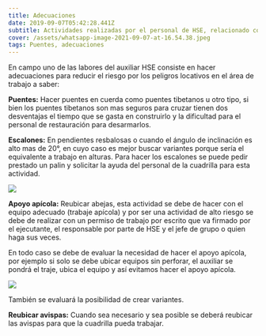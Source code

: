 ```yaml
---
title: Adecuaciones
date: 2019-09-07T05:42:28.441Z
subtitle: Actividades realizadas por el personal de HSE, relacionado con adecuaciones
cover: /assets/whatsapp-image-2021-09-07-at-16.54.38.jpeg
tags: Puentes, adecuaciones
---
```

En campo uno de las labores del auxiliar HSE consiste en hacer adecuaciones para reducir el riesgo por los peligros locativos en el área de trabajo a saber:

**Puentes:** Hacer puentes en cuerda como puentes tibetanos u otro tipo, si bien los puentes tibetanos son mas seguros para cruzar tienen dos desventajas el tiempo que se gasta en construirlo y la dificultad para el personal de restauración para desarmarlos.

**Escalones:** En pendientes resbalosas o cuando el ángulo de inclinación es alto mas de 20°, en cuyo caso es mejor buscar variantes porque sería el equivalente a trabajo en alturas. Para hacer los escalones se puede pedir prestado un palin y solicitar la ayuda del personal de la cuadrilla para esta actividad.

![](/assets/whatsapp-image-2021-09-06-at-16.29.57-1-.jpeg)

**Apoyo apícola:** Reubicar abejas, esta actividad se debe de hacer con el equipo adecuado (trabaje apícola) y por ser una actividad de alto riesgo se debe de realizar con un permiso de trabajo por escrito que va firmado por el ejecutante, el responsable por parte de HSE y el jefe de grupo o quien haga sus veces.

En todo caso se debe de evaluar la necesidad de hacer el apoyo apícola, por ejemplo si solo se debe ubicar equipos sin perforar, el auxiliar se pondrá el traje, ubica el equipo y así evitamos hacer el apoyo apícola.

![](/assets/whatsapp-image-2021-09-06-at-16.41.19-1-.jpeg)

También se evaluará la posibilidad de crear variantes.

**Reubicar avispas:** Cuando sea necesario y sea posible se deberá reubicar las avispas para que la cuadrilla pueda trabajar.